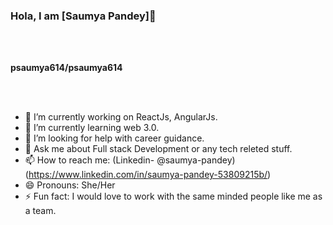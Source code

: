 ### Hola, I am [Saumya Pandey]👋
<br>
<br>


**psaumya614/psaumya614**

<br>
<br>

- 🔭 I’m currently working on ReactJs, AngularJs.
- 🌱 I’m currently learning web 3.0.
- 🤔 I’m looking for help with career guidance.
- 💬 Ask me about Full stack Development or any tech releted stuff.
- 📫 How to reach me: (Linkedin- @saumya-pandey)(https://www.linkedin.com/in/saumya-pandey-53809215b/)
- 😄 Pronouns: She/Her
- ⚡ Fun fact: I would love to work with the same minded people like me as a team.

